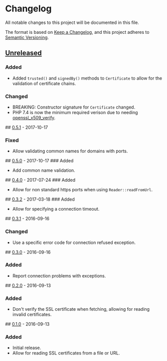 # Changelog
All notable changes to this project will be documented in this file.

The format is based on [Keep a Changelog](https://keepachangelog.com/en/1.0.0/),
and this project adheres to [Semantic Versioning](https://semver.org/spec/v2.0.0.html).

## [Unreleased]
### Added
- Added `trusted()` and `signedBy()` methods to `Certificate` to allow for the validation of certificate chains.

### Changed
- BREAKING: Constructor signature for `Certificate` changed.
- PHP 7.4 is now the minimum required verison due to needing [openssl_x509_verify](https://php.net/openssl_x509_verify).


## [0.5.1] - 2017-10-17
### Fixed
- Allow validating common names for domains with ports.

## [0.5.0] - 2017-10-17
### Added
- Add common name validation.

## [0.4.0] - 2017-07-24
### Added
- Allow for non standard https ports when using `Reader::readFromUrl`.

## [0.3.2] - 2017-03-18
### Added
- Allow for specifying a connection timeout.

## [0.3.1] - 2016-09-16
### Changed
- Use a specific error code for connection refused exception.

## [0.3.0] - 2016-09-16
### Added
- Report connection problems with exceptions.

## [0.2.0] - 2016-09-13
### Added
- Don't verify the SSL certificate when fetching, allowing for reading invalid certificates.

## [0.1.0] - 2016-09-13
### Added
- Initial release.
- Allow for reading SSL certificates from a file or URL.


[Unreleased]: https://github.com/punkstar/ssl/compare/0.5.1...HEAD
[0.5.1]: https://github.com/punkstar/ssl/compare/0.5.0...0.5.1
[0.5.0]: https://github.com/punkstar/ssl/compare/0.4.0...0.5.0
[0.4.0]: https://github.com/punkstar/ssl/compare/0.3.2...0.4.0
[0.3.2]: https://github.com/punkstar/ssl/compare/0.3.1...0.3.2
[0.3.1]: https://github.com/punkstar/ssl/compare/0.3.0...0.3.1
[0.3.0]: https://github.com/punkstar/ssl/compare/0.2.0...0.3.0
[0.2.0]: https://github.com/punkstar/ssl/compare/0.1.0...0.2.0
[0.1.0]: https://github.com/punkstar/ssl/tree/0.1.0
